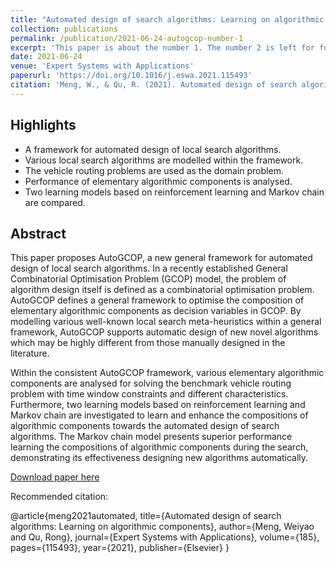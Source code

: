 ```yaml
---
title: "Automated design of search algorithms: Learning on algorithmic components"
collection: publications
permalink: /publication/2021-06-24-autogcop-number-1
excerpt: 'This paper is about the number 1. The number 2 is left for future work.'
date: 2021-06-24
venue: 'Expert Systems with Applications'
paperurl: 'https://doi.org/10.1016/j.eswa.2021.115493'
citation: 'Meng, W., & Qu, R. (2021). Automated design of search algorithms: Learning on algorithmic components. Expert Systems with Applications, 185, 115493.'
---
```

Highlights
------
- A framework for automated design of local search algorithms.
- Various local search algorithms are modelled within the framework.
- The vehicle routing problems are used as the domain problem.
- Performance of elementary algorithmic components is analysed.
- Two learning models based on reinforcement learning and Markov chain are compared.

Abstract
------
This paper proposes AutoGCOP, a new general framework for automated design of local search algorithms. In a recently established General Combinatorial Optimisation Problem (GCOP) model, the problem of algorithm design itself is defined as a combinatorial optimisation problem. AutoGCOP defines a general framework to optimise the composition of elementary algorithmic components as decision variables in GCOP. By modelling various well-known local search meta-heuristics within a general framework, AutoGCOP supports automatic design of new novel algorithms which may be highly different from those manually designed in the literature.

Within the consistent AutoGCOP framework, various elementary algorithmic components are analysed for solving the benchmark vehicle routing problem with time window constraints and different characteristics. Furthermore, two learning models based on reinforcement learning and Markov chain are investigated to learn and enhance the compositions of algorithmic components towards the automated design of search algorithms. The Markov chain model presents superior performance learning the compositions of algorithmic components during the search, demonstrating its effectiveness designing new algorithms automatically.

[Download paper here](https://doi.org/10.1016/j.eswa.2021.115493)

Recommended citation: 

@article{meng2021automated,
  title={Automated design of search algorithms: Learning on algorithmic components},
  author={Meng, Weiyao and Qu, Rong},
  journal={Expert Systems with Applications},
  volume={185},
  pages={115493},
  year={2021},
  publisher={Elsevier}
}